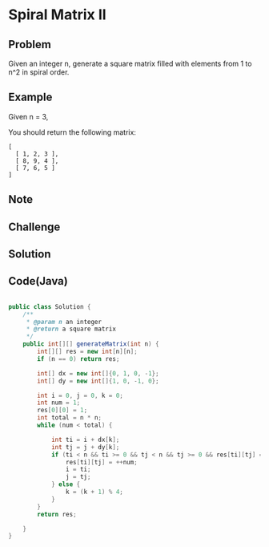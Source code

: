 Spiral Matrix II
===


Problem
-------

Given an integer n, generate a square matrix filled with elements from 1 to n^2 in spiral order.

Example
-------

Given n = 3,

You should return the following matrix:

    [
      [ 1, 2, 3 ],
      [ 8, 9, 4 ],
      [ 7, 6, 5 ]
    ]

Note
---------

Challenge
---------

Solution
--------


Code(Java)
----------

```java

public class Solution {
    /**
     * @param n an integer
     * @return a square matrix
     */
    public int[][] generateMatrix(int n) {
        int[][] res = new int[n][n];
        if (n == 0) return res;

        int[] dx = new int[]{0, 1, 0, -1};
        int[] dy = new int[]{1, 0, -1, 0};

        int i = 0, j = 0, k = 0;
        int num = 1;
        res[0][0] = 1;
        int total = n * n;
        while (num < total) {

            int ti = i + dx[k];
            int tj = j + dy[k];
            if (ti < n && ti >= 0 && tj < n && tj >= 0 && res[ti][tj] == 0) {
                res[ti][tj] = ++num;
                i = ti;
                j = tj;
            } else {
                k = (k + 1) % 4;
            }
        }
        return res;

    }
}
```